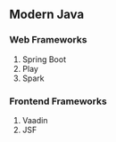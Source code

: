 ## Modern Java
### Web Frameworks
1. Spring Boot
2. Play
3. Spark

### Frontend Frameworks
1. Vaadin
2. JSF

